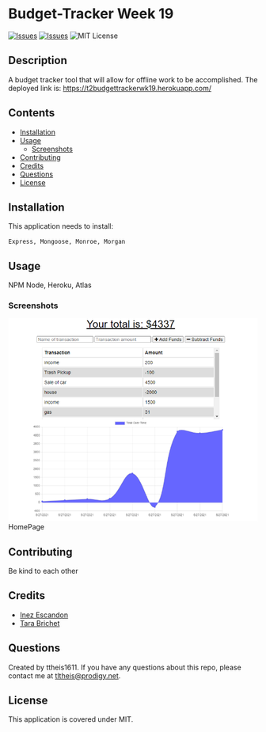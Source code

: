# Budget-Tracker Week 19
[![Issues](https://img.shields.io/github/issues/ttheis1611/T2PWAwk19)](https://github.com/ttheis1611/T2PWAwk19/issues) [![Issues](https://img.shields.io/github/contributors/ttheis1611/T2PWAwk19)](https://github.com/ttheis1611/T2PWAwk19/graphs/contributors) ![MIT License](https://img.shields.io/badge/license-MIT-blue)


## Description
A budget tracker tool that will allow for offline work to be accomplished. The deployed link is: https://t2budgettrackerwk19.herokuapp.com/

## Contents
* [Installation](#installation)
* [Usage](#usage)
   * [Screenshots](#screenshots)
* [Contributing](#contributing)
* [Credits](#credits)
* [Questions](#questions)
* [License](#license)


## Installation
This application needs to install: 
```
Express, Mongoose, Monroe, Morgan
```
  
## Usage
NPM Node, Heroku, Atlas
  
### Screenshots
![Budget-Tracker](/public/images/Budget1.PNG)
HomePage 


## Contributing
Be kind to each other
  
## Credits
* [Inez Escandon](N/)
* [Tara Brichet](https://github.com/tbrichet)

  
## Questions
Created by ttheis1611. 
      If you have any questions about this repo, please contact me at tltheis@prodigy.net.
  
## License
This application is covered under MIT.

